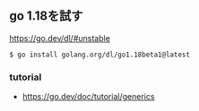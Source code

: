 ## go 1.18を試す


https://go.dev/dl/#unstable


```console
$ go install golang.org/dl/go1.18beta1@latest
```

### tutorial

- https://go.dev/doc/tutorial/generics
